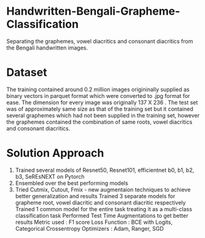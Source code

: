 # Handwritten-Bengali-Grapheme-Classification
 Separating the graphemes,  vowel diacritics and consonant diacritics from the Bengali handwritten images.
# Dataset 
The training contained around 0.2 million images origininally supplied as binary vectors in parquet format which were converted to .jpg format for ease. The dimension for every image was originally 137 X 236 . The test set was of approximately same size as that of the training set but it contained several graphemes which had not been supplied in the training set, however the graphemes contained the combination of same roots, vowel diacritics and consonant diacritics.

# Solution Approach
 1. Trained several models of Resnet50, Resnet101, efficientnet b0, b1, b2, b3, SeREsNEXT on Pytorch
 2. Ensembled over the best performing models
 3. Tried Cutmix, Cutout, Fmix - new augmentaion techniques to achieve better generalization and results
  Trained 3 separate models for grapheme root, vowel diacritic and consonant diacritic respectively
  Trained 1 common model for the entire task treating it as a multi-class classification task
  Performed Test Time Augmentations to get better results
  Metric used : F1 score
  Loss Function : BCE with Logits, Categorical Crossentropy
  Optimizers : Adam, Ranger, SGD
